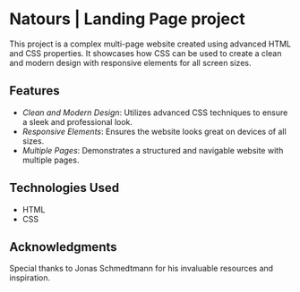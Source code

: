 # Natours | Landing Page project

This project is a complex multi-page website created using advanced HTML and CSS properties. It showcases how CSS can be used to create a clean and modern design with responsive elements for all screen sizes.

## Features

- *Clean and Modern Design*: Utilizes advanced CSS techniques to ensure a sleek and professional look.
- *Responsive Elements*: Ensures the website looks great on devices of all sizes.
- *Multiple Pages*: Demonstrates a structured and navigable website with multiple pages.

## Technologies Used

- HTML
- CSS

## Acknowledgments

Special thanks to Jonas Schmedtmann for his invaluable resources and inspiration.



